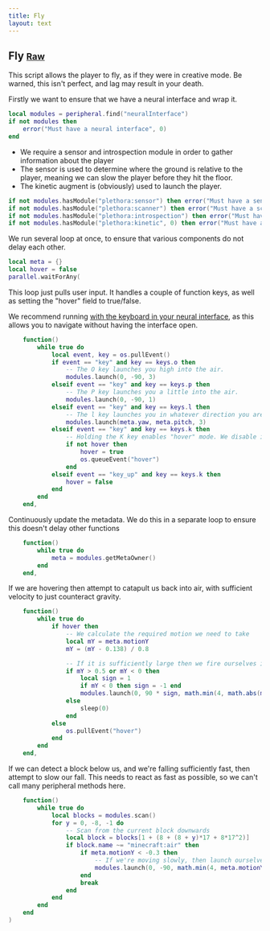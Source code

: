 ```yaml
---
title: Fly
layout: text
---
```


## Fly <small>[Raw](fly.lua)</small>
This script allows the player to fly, as if they were in creative mode. Be warned, this isn't perfect, and lag may
result in your death.

Firstly we want to ensure that we have a neural interface and wrap it.

```lua
local modules = peripheral.find("neuralInterface")
if not modules then
	error("Must have a neural interface", 0)
end
```

- We require a sensor and introspection module in order to gather information about the player
- The sensor is used to determine where the ground is relative to the player, meaning we can slow the player
  before they hit the floor.
- The kinetic augment is (obviously) used to launch the player.

```lua
if not modules.hasModule("plethora:sensor") then error("Must have a sensor", 0) end
if not modules.hasModule("plethora:scanner") then error("Must have a scanner", 0) end
if not modules.hasModule("plethora:introspection") then error("Must have an introspection module", 0) end
if not modules.hasModule("plethora:kinetic", 0) then error("Must have a kinetic agument", 0) end
```

We run several loop at once, to ensure that various components do not delay each other.

```lua
local meta = {}
local hover = false
parallel.waitForAny(
```

This loop just pulls user input. It handles a couple of function keys, as well as
setting the "hover" field to true/false.

We recommend running [with the keyboard in your neural interface](../items/keyboard.html#using-with-the-neural-interface),
as this allows you to navigate without having the interface open.

```lua
	function()
		while true do
			local event, key = os.pullEvent()
			if event == "key" and key == keys.o then
				-- The O key launches you high into the air.
				modules.launch(0, -90, 3)
			elseif event == "key" and key == keys.p then
				-- The P key launches you a little into the air.
				modules.launch(0, -90, 1)
			elseif event == "key" and key == keys.l then
				-- The l key launches you in whatever direction you are looking.
				modules.launch(meta.yaw, meta.pitch, 3)
			elseif event == "key" and key == keys.k then
				-- Holding the K key enables "hover" mode. We disable it when it is released.
				if not hover then
					hover = true
					os.queueEvent("hover")
				end
			elseif event == "key_up" and key == keys.k then
				hover = false
			end
		end
	end,
```

Continuously update the metadata. We do this in a separate loop to ensure this doesn't delay
other functions

```lua
	function()
		while true do
			meta = modules.getMetaOwner()
		end
	end,
```

If we are hovering then attempt to catapult us back into air, with sufficient velocity to
just counteract gravity.

```lua
	function()
		while true do
			if hover then
				-- We calculate the required motion we need to take
				local mY = meta.motionY
				mY = (mY - 0.138) / 0.8

				-- If it is sufficiently large then we fire ourselves in that direction.
				if mY > 0.5 or mY < 0 then
					local sign = 1
					if mY < 0 then sign = -1 end
					modules.launch(0, 90 * sign, math.min(4, math.abs(mY)))
				else
					sleep(0)
				end
			else
				os.pullEvent("hover")
			end
		end
	end,
```

If we can detect a block below us, and we're falling sufficiently fast, then attempt to slow our fall. This
needs to react as fast as possible, so we can't call many peripheral methods here.

```lua
	function()
		while true do
			local blocks = modules.scan()
			for y = 0, -8, -1 do
				-- Scan from the current block downwards
				local block = blocks[1 + (8 + (8 + y)*17 + 8*17^2)]
				if block.name ~= "minecraft:air" then
					if meta.motionY < -0.3 then
						-- If we're moving slowly, then launch ourselves up
						modules.launch(0, -90, math.min(4, meta.motionY / -0.5))
					end
					break
				end
			end
		end
	end
)
```

